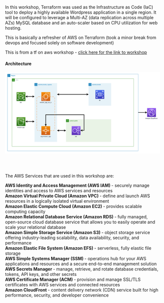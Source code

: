 In this workshop, Terraform was used as the Infrastructure as Code (IaC) tool to deploy a highly available Wordpress application in a single region. It will be configured to leverage a Multi-AZ (data replication across multiple AZs) MySQL database and an auto-scaler based on CPU utilization for web hosting.

This is basically a refresher of AWS on Terraform (took a minor break from devops and focused solely on software development)

This is from a tf on aws workshop - [click here for the link to workshop](https://catalog.us-east-1.prod.workshops.aws/workshops/41c5a1b6-bd3e-41f4-bd46-85ab7dc6dad4/en-US/0-introduction)


<h4> Architecture </h4>

![architecture](img/p06-00-architecture.png)  

<br />  
<br>

The AWS Services that are used in this workshop are:

<b> AWS Identity and Access Management  (AWS IAM) </b> - securely manage identities and access to AWS services and resources  
<b> Amazon Virtual Private Cloud  (Amazon VPC) </b> - define and launch AWS resources in a logically isolated virtual environment  
<b> Amazon Elastic Compute Cloud  (Amazon EC2) </b>- provides scalable computing capacity  
<b> Amazon Relational Database Service  (Amazon RDS) </b> - fully managed, open-source cloud database service that allows you to easily operate and scale your relational database  
<b> Amazon Simple Storage Service  (Amazon S3) </b> - object storage service offering industry-leading scalability, data availability, security, and performance  
<b> Amazon Elastic File System  (Amazon EFS) </b> - serverless, fully elastic file storage  
<b> AWS Simple Systems Manager  (SSM) </b> - operations hub for your AWS applications and resources and a secure end-to-end management solution  
<b> AWS Secrets Manager </b>  - manage, retrieve, and rotate database credentials, tokens, API keys, and other secrets  
<b> AWS Certificate Manager  (ACM) </b> - provision and manage SSL/TLS certificates with AWS services and connected resources  
<b> Amazon CloudFront </b> - content delivery network (CDN) service built for high performance, security, and developer convenience  
